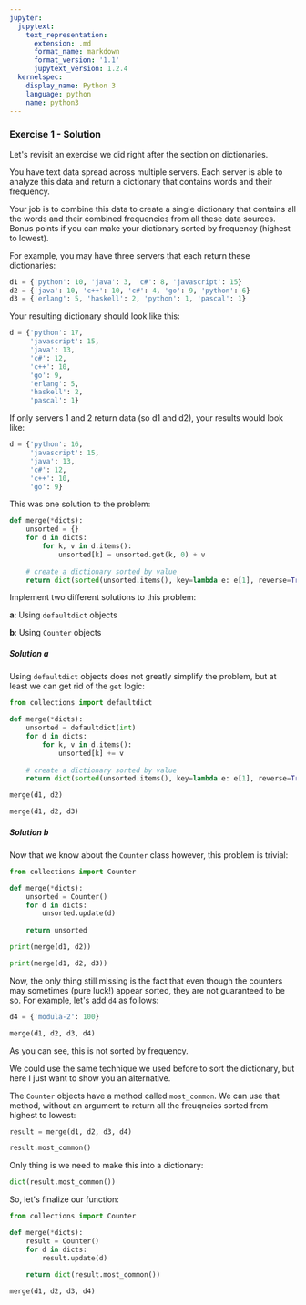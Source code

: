 ```yaml
---
jupyter:
  jupytext:
    text_representation:
      extension: .md
      format_name: markdown
      format_version: '1.1'
      jupytext_version: 1.2.4
  kernelspec:
    display_name: Python 3
    language: python
    name: python3
---
```


### Exercise 1 - Solution


Let's revisit an exercise we did right after the section on dictionaries.

You have text data spread across multiple servers. Each server is able to analyze this data and return a dictionary that contains words and their frequency.

Your job is to combine this data to create a single dictionary that contains all the words and their combined frequencies from all these data sources. Bonus points if you can make your dictionary sorted by frequency (highest to lowest).

For example, you may have three servers that each return these dictionaries:

```python
d1 = {'python': 10, 'java': 3, 'c#': 8, 'javascript': 15}
d2 = {'java': 10, 'c++': 10, 'c#': 4, 'go': 9, 'python': 6}
d3 = {'erlang': 5, 'haskell': 2, 'python': 1, 'pascal': 1}
```

Your resulting dictionary should look like this:

```python
d = {'python': 17,
     'javascript': 15,
     'java': 13,
     'c#': 12,
     'c++': 10,
     'go': 9,
     'erlang': 5,
     'haskell': 2,
     'pascal': 1}
```

If only servers 1 and 2 return data (so d1 and d2), your results would look like:

```python
d = {'python': 16,
     'javascript': 15,
     'java': 13,
     'c#': 12,
     'c++': 10, 
     'go': 9}
```

This was one solution to the problem:

```python
def merge(*dicts):
    unsorted = {}
    for d in dicts:
        for k, v in d.items():
            unsorted[k] = unsorted.get(k, 0) + v
            
    # create a dictionary sorted by value
    return dict(sorted(unsorted.items(), key=lambda e: e[1], reverse=True))
```

Implement two different solutions to this problem:

**a**: Using `defaultdict` objects

**b**: Using `Counter` objects


##### Solution a


Using `defaultdict` objects does not greatly simplify the problem, but at least we can get rid of the `get` logic:

```python
from collections import defaultdict

def merge(*dicts):
    unsorted = defaultdict(int)
    for d in dicts:
        for k, v in d.items():
            unsorted[k] += v
            
    # create a dictionary sorted by value
    return dict(sorted(unsorted.items(), key=lambda e: e[1], reverse=True))
```

```python
merge(d1, d2)
```

```python
merge(d1, d2, d3)
```

##### Solution b


Now that we know about the `Counter` class however, this problem is trivial:

```python
from collections import Counter

def merge(*dicts):
    unsorted = Counter()
    for d in dicts:
        unsorted.update(d)
    
    return unsorted
```

```python
print(merge(d1, d2))
```

```python
print(merge(d1, d2, d3))
```

Now, the only thing still missing is the fact that even though the counters may sometimes (pure luck!) appear sorted, they are not guaranteed to be so. For example, let's add `d4` as follows:

```python
d4 = {'modula-2': 100}
```

```python
merge(d1, d2, d3, d4)
```

As you can see, this is not sorted by frequency.

We could use the same technique we used before to sort the dictionary, but here I just want to show you an alternative.

The `Counter` objects have a method called `most_common`. We can use that method, without an argument to return all the freuqncies sorted from highest to lowest:

```python
result = merge(d1, d2, d3, d4)
```

```python
result.most_common()
```

Only thing is we need to make this into a dictionary:

```python
dict(result.most_common())
```

So, let's finalize our function:

```python
from collections import Counter

def merge(*dicts):
    result = Counter()
    for d in dicts:
        result.update(d)
    
    return dict(result.most_common())
```

```python
merge(d1, d2, d3, d4)
```
